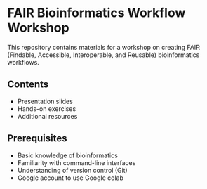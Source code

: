 # FAIR Bioinformatics Workflow Workshop

This repository contains materials for a workshop on creating FAIR (Findable, Accessible, Interoperable, and Reusable) bioinformatics workflows.

## Contents

- Presentation slides
- Hands-on exercises
- Additional resources

## Prerequisites

- Basic knowledge of bioinformatics
- Familiarity with command-line interfaces
- Understanding of version control (Git)
- Google account to use Google colab


